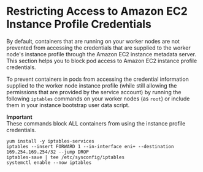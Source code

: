 # Restricting Access to Amazon EC2 Instance Profile Credentials<a name="restrict-ec2-credential-access"></a>

By default, containers that are running on your worker nodes are not prevented from accessing the credentials that are supplied to the worker node's instance profile through the Amazon EC2 instance metadata server\. This section helps you to block pod access to Amazon EC2 instance profile credentials\.

To prevent containers in pods from accessing the credential information supplied to the worker node instance profile \(while still allowing the permissions that are provided by the service account\) by running the following `iptables` commands on your worker nodes \(as `root`\) or include them in your instance bootstrap user data script\.

**Important**  
These commands block ALL containers from using the instance profile credentials\. 

```
yum install -y iptables-services
iptables --insert FORWARD 1 --in-interface eni+ --destination 169.254.169.254/32 --jump DROP
iptables-save | tee /etc/sysconfig/iptables 
systemctl enable --now iptables
```